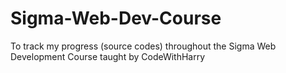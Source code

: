 # Sigma-Web-Dev-Course
 To track my progress (source codes) throughout the Sigma Web Development Course taught by CodeWithHarry
